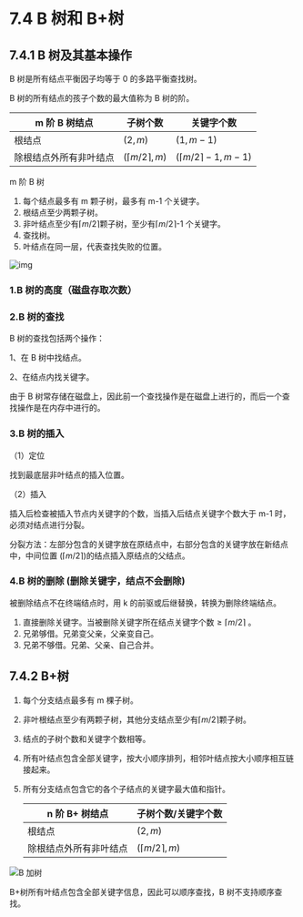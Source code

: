 # 7.4 B 树和 B+树

## 7.4.1 B 树及其基本操作

B 树是所有结点平衡因子均等于 0 的多路平衡查找树。

B 树的所有结点的孩子个数的最大值称为 B 树的阶。

| m 阶 B 树结点          | 子树个数                            | 关键字个数                              |
| ---------------------- | ----------------------------------- | --------------------------------------- |
| 根结点                 | $(2,m)$                             | $(1,m-1)$                               |
| 除根结点外所有非叶结点 | $(\left\lceil m/2\right\rceil  ,m)$ | $(\left\lceil m/2\right\rceil-1  ,m-1)$ |

m 阶 B 树

1. 每个结点最多有 m 颗子树，最多有 m-1 个关键字。
2. 根结点至少两颗子树。
3. 非叶结点至少有$\left\lceil m/2\right\rceil$颗子树，至少有$\left\lceil m/2\right\rceil$-1 个关键字。
4. 查找树。
5. 叶结点在同一层，代表查找失败的位置。

![img](https://csnotes.oss-cn-beijing.aliyuncs.com/photos/B%E6%A0%91.png)

### 1.B 树的高度（磁盘存取次数）

### 2.B 树的查找

B 树的查找包括两个操作：

1、在 B 树中找结点。

2、在结点内找关键字。

由于 B 树常存储在磁盘上，因此前一个查找操作是在磁盘上进行的，而后一个查找操作是在内存中进行的。

### 3.B 树的插入

（1）定位

找到最底层非叶结点的插入位置。

（2）插入

插入后检查被插入节点内关键字的个数，当插入后结点关键字个数大于 m-1 时，必须对结点进行分裂。

分裂方法：左部分包含的关键字放在原结点中，右部分包含的关键字放在新结点中，中间位置 ($\left\lceil m/2\right\rceil$)的结点插入原结点的父结点。

### 4.B 树的删除 (删除关键字，结点不会删除)

被删除结点不在终端结点时，用 k 的前驱或后继替换，转换为删除终端结点。

1. 直接删除关键字。当被删除关键字所在结点关键字个数$\geqslant \left\lceil m/2\right\rceil$ 。
2. 兄弟够借。兄弟变父亲，父亲变自己。
3. 兄弟不够借。兄弟、父亲、自己合并。

## 7.4.2 B+树

1. 每个分支结点最多有 m 棵子树。

2. 非叶根结点至少有两颗子树，其他分支结点至少有$\left\lceil m/2\right\rceil$颗子树。

3. 结点的子树个数和关键字个数相等。

4. 所有叶结点包含全部关键字，按大小顺序排列，相邻叶结点按大小顺序相互链接起来。

5. 所有分支结点包含它的各个子结点的关键字最大值和指针。

   | n 阶 B+ 树结点         | 子树个数/关键字个数                 |
   | ---------------------- | ----------------------------------- |
   | 根结点                 | $(2,m)$                             |
   | 除根结点外所有非叶结点 | $(\left\lceil m/2\right\rceil  ,m)$ |

![B 加树](https://csnotes.oss-cn-beijing.aliyuncs.com/photos/B%E5%8A%A0%E6%A0%91.png)

B+树所有叶结点包含全部关键字信息，因此可以顺序查找，B 树不支持顺序查找。


